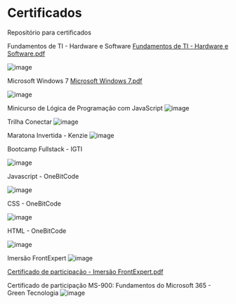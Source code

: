 # Certificados
Repositório para certificados

Fundamentos de TI - Hardware e Software
[Fundamentos de TI - Hardware e Software.pdf](https://github.com/matheuslei/Certificados/files/8662096/Fundamentos.de.TI.-.Hardware.e.Software.pdf)

![image](https://user-images.githubusercontent.com/65515537/167644055-0ad73d82-ab60-474f-85bc-d72f04215bd3.png)

Microsoft Windows 7
[Microsoft Windows 7.pdf](https://github.com/matheuslei/Certificados/files/8662112/Microsoft.Windows.7.pdf)

![image](https://user-images.githubusercontent.com/65515537/167644409-659e1aa3-ff1d-4356-b125-0fad3a481212.png)

Minicurso de Lógica de Programação com JavaScript
![image](https://user-images.githubusercontent.com/65515537/171647145-ef84309c-eec5-4651-a1e0-872db5711f47.png)

Trilha Conectar
![image](https://user-images.githubusercontent.com/65515537/174865365-f366bb85-352d-40e0-864d-5ff3e14f8ee2.png)

Maratona Invertida - Kenzie
![image](https://user-images.githubusercontent.com/65515537/178264229-7ac82bdf-b4a7-44b0-ae27-686c6d715f64.png)

Bootcamp Fullstack - IGTI

![image](https://user-images.githubusercontent.com/65515537/178800077-d099568d-9163-42d1-a79d-29366cc9329b.png)

Javascript - OneBitCode

![image](https://user-images.githubusercontent.com/65515537/184150268-6d2d4339-cbda-490b-819a-4c13a585d14a.png)

CSS - OneBitCode

![image](https://user-images.githubusercontent.com/65515537/184156000-d552c41b-57e7-4d07-a3e9-05726cc8c546.png)

HTML - OneBitCode

![image](https://user-images.githubusercontent.com/65515537/192533261-714879ae-06d4-41ba-ae1a-d52934962ce9.png)

Imersão FrontExpert
![image](https://user-images.githubusercontent.com/65515537/195182726-110ebb69-cda9-478e-8c00-9fef168429b5.png)


[Certificado de participação - Imersão FrontExpert.pdf](https://github.com/matheuslei/Certificados/files/9759210/Certificado.de.participacao.-.Imersao.FrontExpert.pdf)

Certificado de participação MS-900: Fundamentos do Microsoft 365 - Green Tecnologia
![image](https://user-images.githubusercontent.com/65515537/197840721-38b8c734-f816-44cd-bc70-37f82ae4ef4b.png)


